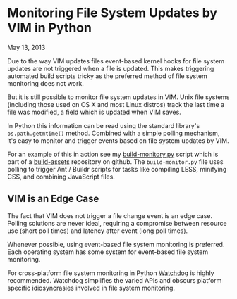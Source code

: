 Monitoring File System Updates by VIM in Python
===============================================

May 13, 2013

Due to the way VIM updates files event-based kernel hooks for file system
updates are not triggered when a file is updated. This makes triggering
automated build scripts tricky as the preferred method of file system
monitoring does not work.

But it is still possible to monitor file system updates in VIM. Unix file systems
(including those used on OS X and most Linux distros) track the last time a
file was modified, a field which is updated when VIM saves.

In Python this information can be read using the standard library's
`os.path.getmtime()` method. Combined with a simple polling mechanism, it's
easy to monitor and trigger events based on file system updates by VIM.

For an example of this in action see my
[build-monitory.py](https://github.com/chrislaskey/build-assets/blob/github/build-monitor.py)
script which is part of a [build-assets](https://github.com/chrislaskey/build-assets)
repository on github. The `build-monitor.py` file uses polling to trigger Ant /
Buildr scripts for tasks like compiling LESS, minifying CSS, and combining
JavaScript files.

VIM is an Edge Case
-------------------

The fact that VIM does not trigger a file change event is an edge case. Polling
solutions are never ideal, requiring a compromise between resource use (short
poll times) and latency after event (long poll times).

Whenever possible, using event-based file system monitoring is preferred. Each
operating system has some system for event-based file system monitoring.

For cross-platform file system monitoring in Python
[Watchdog](http://pythonhosted.org/watchdog/) is highly recommended. Watchdog
simplifies the varied APIs and obscurs platform specific idiosyncrasies
involved in file system monitoring.

